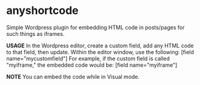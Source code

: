 # anyshortcode
Simple Wordpress plugin for embedding HTML code in posts/pages for such things as iframes.

**USAGE** In the Wordpress editor, create a custom field, add any HTML code to that field, 
then update. Within the editor window, use the following: [field name="mycustomfield"]
For example, if the custom field is called "myiframe," the embedded 
code would be: [field name="myiframe"]

**NOTE** You can embed the code while in Visual mode.
